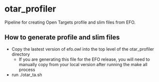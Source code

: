 # otar_profiler
Pipeline for creating Open Targets profile and slim files from EFO.

## How to generate profile and slim files
- Copy the lastest version of efo.owl into the top level of the otar_profiler directory
     - If you are generating this file for the EFO release, you will need to manually copy from your local version after running the make all process
- run ./otar_ta.sh
